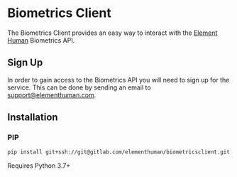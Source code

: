 # Biometrics Client

The Biometrics Client provides an easy way to interact with
the [Element Human](https://www.elementhuman.com) Biometrics API.

## Sign Up

In order to gain access to the Biometrics API you will need
to sign up for the service. This can be done by sending an
email to <support@elementhuman.com>.

## Installation

### PIP

```bash
pip install git+ssh://git@gitlab.com/elementhuman/biometricsclient.git
```

Requires Python 3.7+
